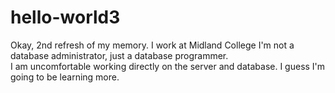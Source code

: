 # hello-world3
Okay, 2nd refresh of my memory.
I work at Midland College
I'm not a database administrator, just a database programmer.  
I am uncomfortable working directly on the server and database.
I guess I'm going to be learning more.
